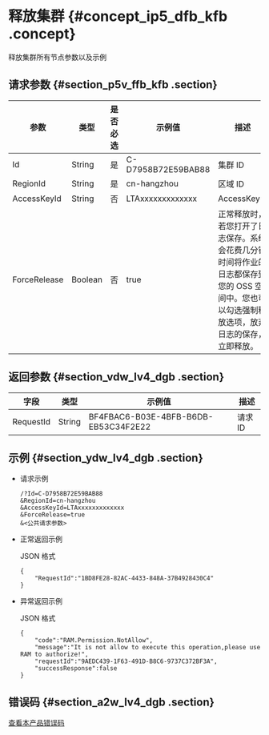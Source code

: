 # 释放集群 {#concept_ip5_dfb_kfb .concept}

释放集群所有节点参数以及示例

## 请求参数 {#section_p5v_ffb_kfb .section}

|参数|类型|是否必选|示例值|描述|
|--|--|----|---|--|
|Id|String|是|C-D7958B72E59BAB88|集群 ID|
|RegionId|String|是|cn-hangzhou|区域 ID|
|AccessKeyId|String|否|LTAxxxxxxxxxxxxx|AccessKeyId|
|ForceRelease|Boolean|否|true|正常释放时，若您打开了日志保存。系统会花费几分钟时间将作业的日志都保存到您的 OSS 空间中。您也可以勾选强制释放选项，放弃日志的保存，立即释放。|

## 返回参数 {#section_vdw_lv4_dgb .section}

|字段|类型|示例值|描述|
|--|--|---|--|
|RequestId|String|BF4FBAC6-B03E-4BFB-B6DB-EB53C34F2E22|请求 ID|

## 示例 {#section_ydw_lv4_dgb .section}

-   请求示例

    ```
    /?Id=C-D7958B72E59BAB88
    &RegionId=cn-hangzhou
    &AccessKeyId=LTAxxxxxxxxxxxxx
    &ForceRelease=true
    &<公共请求参数>
    ```

-   正常返回示例

    JSON 格式

    ```
    {
    	"RequestId":"1BD8FE28-82AC-4433-848A-37B4928430C4"
    }
    ```

-   异常返回示例

    JSON 格式

    ```
    {
    	"code":"RAM.Permission.NotAllow",
    	"message":"It is not allow to execute this operation,please use RAM to authorize!",
    	"requestId":"9AEDC439-1F63-491D-B8C6-9737C372BF3A",
    	"successResponse":false
    }
    ```


## 错误码 {#section_a2w_lv4_dgb .section}

[查看本产品错误码](https://error-center.alibabacloud.com/status/product/Emr)

